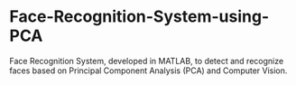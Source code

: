 # Face-Recognition-System-using-PCA
Face Recognition System, developed in MATLAB, to detect and recognize faces based on Principal Component Analysis (PCA) and Computer Vision.
